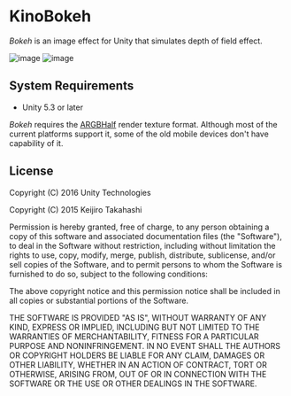 KinoBokeh
=========

*Bokeh* is an image effect for Unity that simulates depth of field effect.

![image](http://65.media.tumblr.com/ec6f5820c9c44f4e01985bae1d4dd73f/tumblr_oeo6txjI2h1qio469o4_400.png)
![image](http://67.media.tumblr.com/a93c5da4a2c976ac945c5e1675161b2f/tumblr_oeo6txjI2h1qio469o2_400.png)

System Requirements
-------------------

- Unity 5.3 or later

*Bokeh* requires the [ARGBHalf][ARGBHalf] render texture format. Although most
of the current platforms support it, some of the old mobile devices don't have
capability of it.

License
-------

Copyright (C) 2016 Unity Technologies

Copyright (C) 2015 Keijiro Takahashi

Permission is hereby granted, free of charge, to any person obtaining a copy of
this software and associated documentation files (the "Software"), to deal in
the Software without restriction, including without limitation the rights to
use, copy, modify, merge, publish, distribute, sublicense, and/or sell copies of
the Software, and to permit persons to whom the Software is furnished to do so,
subject to the following conditions:

The above copyright notice and this permission notice shall be included in all
copies or substantial portions of the Software.

THE SOFTWARE IS PROVIDED "AS IS", WITHOUT WARRANTY OF ANY KIND, EXPRESS OR
IMPLIED, INCLUDING BUT NOT LIMITED TO THE WARRANTIES OF MERCHANTABILITY, FITNESS
FOR A PARTICULAR PURPOSE AND NONINFRINGEMENT. IN NO EVENT SHALL THE AUTHORS OR
COPYRIGHT HOLDERS BE LIABLE FOR ANY CLAIM, DAMAGES OR OTHER LIABILITY, WHETHER
IN AN ACTION OF CONTRACT, TORT OR OTHERWISE, ARISING FROM, OUT OF OR IN
CONNECTION WITH THE SOFTWARE OR THE USE OR OTHER DEALINGS IN THE SOFTWARE.

[ARGBHalf]: https://docs.unity3d.com/ScriptReference/RenderTextureFormat.ARGBHalf.html
